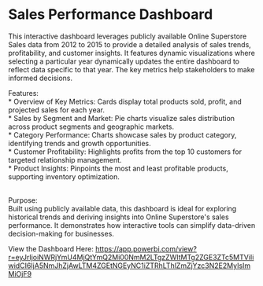 # Sales Performance Dashboard

This interactive dashboard leverages publicly available Online Superstore Sales data from 2012 to 2015 to provide a detailed analysis of sales trends, profitability, and customer insights. It features dynamic visualizations where selecting a particular year dynamically updates the entire dashboard to reflect data specific to that year. The key metrics help stakeholders to make informed decisions.

Features:
<br> * Overview of Key Metrics: Cards display total products sold, profit, and projected sales for each year. 
<br> * Sales by Segment and Market: Pie charts visualize sales distribution across product segments and geographic markets.
<br> * Category Performance: Charts showcase sales by product category, identifying trends and growth opportunities.
<br> * Customer Profitability: Highlights profits from the top 10 customers for targeted relationship management.
<br> * Product Insights: Pinpoints the most and least profitable products, supporting inventory optimization.

<br>Purpose:
<br>Built using publicly available data, this dashboard is ideal for exploring historical trends and deriving insights into Online Superstore's sales performance. It demonstrates how interactive tools can simplify data-driven decision-making for businesses.

View the Dashboard Here: https://app.powerbi.com/view?r=eyJrIjoiNWRjYmU4MjQtYmQ2Mi00NmM2LTgzZWItMTg2ZGE3ZTc5MTViIiwidCI6IjA5NmJhZjAwLTM4ZGEtNGEyNC1iZTRhLThlZmZjYzc3N2E2MyIsImMiOjF9
